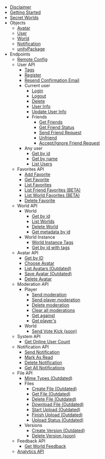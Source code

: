 - [Disclaimer](README.md)
- [Getting Started](GettingStarted.md)
- [Secret Worlds](SecretWorlds.md)
- Objects
    - [Avatar](Objects/Avatar.md)
    - [User](Objects/User.md)
    - [World](Objects/World.md)
    - [Notification](Objects/Notification.md)
    - [unityPackage](Objects/unityPackage.md)
- Endpoints
    - [Remote Config](RemoteConfig.md)
    - User API
        - [Tags](UserAPI/Tags.md)
        - [Register](UserAPI/Register.md)
        - [Resend Confirmation Email](UserAPI/ResendEmail.md)
        - Current user
            - [Login](UserAPI/Login.md)
            - [Logout](UserAPI/Logout.md)
            - [Delete](UserAPI/Delete.md)
            - [User Info](UserAPI/CurrentUserDetails.md)
            - [Update User Info](UserAPI/UpdateInfo.md)
            - Friends
                - [Get Friends](UserAPI/Friends.md)
                - [Get Friend Status](UserAPI/FriendStatus.md)
                - [Send Friend Request](UserAPI/FriendRequest.md)
                - [Unfriend](UserAPI/Unfriend.md)
                - [Accept/Ignore Friend Request](UserAPI/AcceptIgnoreFriend.md)
        - Any user
            - [Get by id](UserAPI/GetByID.md)
            - [Get by name](UserAPI/GetByName.md)
            - [List Users](UserAPI/List.md)
    - Favorites API
        - [Add Favorite](FavoritesAPI/AddFavorite.md)
        - [Get Favorite](FavoritesAPI/GetFavorite.md)
        - [List Favorites](FavoritesAPI/ListAllFavorites.md)
        - [List Friend Favorites (BETA)](FavoritesAPI/ListFriendFavorites.md)
        - [List World Favorites (BETA)](FavoritesAPI/ListWorldFavorites.md)
        - [Delete Favorite](FavoritesAPI/DeleteFavorite.md)
    - World API
        - World
            - [Get by id](WorldAPI/GetWorld.md)
            - [List Worlds](WorldAPI/ListWorlds.md)
            - [Delete World](WorldAPI/DeleteWorld.md)
            - [Get metadata by id](WorldAPI/GetMetadata.md)
        - World Instance
            - [World Instance Tags](WorldAPI/WorldInstanceTags.md)
            - [Get by id with tags](WorldAPI/GetInstance.md)
    - Avatar API
        - [Get by ID](AvatarAPI/GetByID.md)
        - [Choose Avatar](AvatarAPI/ChooseAvatar.md)
        - [List Avatars (Outdated)](AvatarAPI/ListAvatars.md)
        - [Save Avatar (Outdated)](AvatarAPI/SaveAvatar.md)
        - [Delete Avatar](AvatarAPI/DeleteAvatar.md)
    - Moderation API
        - Player
            - [Send moderation](ModerationAPI/SendModerations.md)
		    - [Send player moderation](ModerationAPI/SendPlayerModerations.md)
            - [Delete moderation](ModerationAPI/DeleteModeration.md)
            - [Clear all moderations](ModerationAPI/ClearModerations.md)
            - [Get against](ModerationAPI/Against.md)
            - [Get player's](ModerationAPI/Players.md)
		- World
			- [Send Vote Kick (soon)](nothing)
    - System API
        - [Get Online User Count](SystemAPI/Visits.md)
    - Notification API
        - [Send Notification](NotificationAPI/SendNotification.md)
        - [Mark As Read](NotificationAPI/MarkAsSeen.md)
        - [Delete Notification](NotificationAPI/Delete.md)
        - [Get All Notifications](NotificationAPI/GetAll.md)
    - File API
        - [Mime Types (Outdated)](FileAPI/MimeTypes.md)
        - Files
            - [Create File (Outdated)](FileAPI/CreateFile.md)
            - [Get File (Outdated)](FileAPI/GetFile.md)
            - [Delete File (Outdated)](FileAPI/DeleteFile.md)
            - [Download File (Outdated)](FileAPI/DownloadFile.md)
            - [Start Upload (Outdated)](FileAPI/StartUpload.md)
            - [Finish Upload (Outdated)](FileAPI/FinishUpload.md)
            - [Upload Status (Outdated)](FileAPI/UploadStatus.md)
        - Versions
            - [Create Version (Outdated)](FileAPI/CreateNewVersion.md)
            - [Delete Version (soon)](nothing)
    - Feedback API
        - [Get World Feedback](FeedbackAPI/GetWorldFeedback.md)  
    - [Analytics API](AnalyticsAPI/Analytics.md)
